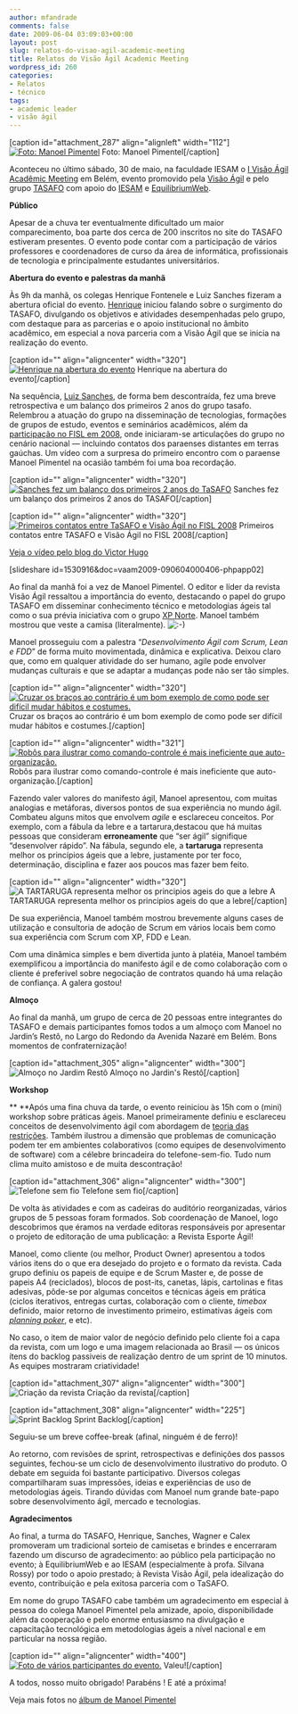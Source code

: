 ```yaml
---
author: mfandrade
comments: false
date: 2009-06-04 03:09:03+00:00
layout: post
slug: relatos-do-visao-agil-academic-meeting
title: Relatos do Visão Ágil Academic Meeting
wordpress_id: 260
categories:
- Relatos
- técnico
tags:
- academic leader
- visão ágil
---
```


[caption id="attachment_287" align="alignleft" width="112"][![Foto: Manoel Pimentel](http://tasafo.files.wordpress.com/2009/06/3584027109_68274d93b4_o.jpg?w=112)](http://www.manoelpimentel.com/fotos_eventos/72157618999233925/1/1/3584027109) Foto: Manoel Pimentel[/caption]

Aconteceu no último sábado, 30 de maio, na faculdade IESAM o [I Visão Ágil Acadêmic Meeting](http://pt.wordpress.com/tag/vaam/) em Belém, evento promovido pela [Visão Ágil](http://visaoagil.wordpress.com) e pelo grupo [TASAFO](http://www.tasafo.org) com apoio do [IESAM](http://www.iesam-pa.edu.br) e [EquilibriumWeb](http://www.equilibriumweb.com).

**Público**

Apesar de a chuva ter eventualmente dificultado um maior comparecimento, boa parte dos cerca de 200 inscritos no site do TASAFO estiveram presentes. O evento pode contar com a participação de vários professores e coordenadores de curso da área de informática, profissionais de tecnologia e principalmente estudantes universitários.

**<!-- more -->Abertura do evento e palestras da manhã**

Às 9h da manhã, os colegas Henrique Fontenele e Luiz Sanches fizeram a abertura oficial do evento. [Henrique](http://www.henriquefontenele.com) iniciou falando sobre o surgimento do TASAFO, divulgando os objetivos e atividades desempenhadas pelo grupo, com destaque para as parcerias e o apoio institucional no âmbito acadêmico, em especial a nova parceria com a Visão Ágil que se inicia na realização do evento.

[caption id="" align="aligncenter" width="320"][![Henrique na abertura do evento](http://farm4.static.flickr.com/3415/3584028893_17ef91f101_o.jpg)](http://www.manoelpimentel.com/fotos_eventos/72157618999233925/1/4/3584028893#subnavigation) Henrique na abertura do evento[/caption]

Na sequência, [Luiz Sanches](http://luizsanches.wordpress.com), de forma bem descontraída, fez uma breve retrospectiva e um balanço dos primeiros 2 anos do grupo tasafo. Relembrou a atuação do grupo na disseminação de tecnologias, formações de grupos de estudo, eventos e seminários acadêmicos, além da [participação no FISL em 2008](http://luizsanches.wordpress.com/category/fisl/), onde iniciaram-se articulações do grupo no cenário nacional — incluindo contatos dos paraenses distantes em terras gaúchas. Um vídeo com a surpresa do primeiro encontro com o paraense Manoel Pimentel na ocasião também foi uma boa recordação.

[caption id="" align="aligncenter" width="320"][![Sanches fez um balanço dos primeiros 2 anos do TaSAFO](http://farm4.static.flickr.com/3660/3584842588_2fc9190972_o.jpg)](http://www.manoelpimentel.com/fotos_eventos/72157618999233925/1/15/3584842588#subnavigation) Sanches fez um balanço dos primeiros 2 anos do TASAFO[/caption]

[caption id="" align="aligncenter" width="320"][![Primeiros contatos entre TaSAFO e Visão Ágil no FISL 2008](http://farm4.static.flickr.com/3600/3584038191_99119fd3a7_o.jpg)](http://www.manoelpimentel.com/fotos_eventos/72157618999233925/1/21/3584038191#subnavigation) Primeiros contatos entre TASAFO e Visão Ágil no FISL 2008[/caption]


[Veja o vídeo pelo blog do Victor Hugo](http://malditacomedia.blogspot.com/2008/04/fisl-segundo-dia.html)


[slideshare id=1530916&doc=vaam2009-090604000406-phpapp02]

Ao final da manhã foi a vez de Manoel Pimentel. O editor e líder da revista Visão Ágil ressaltou a importância do evento, destacando o papel do grupo TASAFO em disseminar conhecimento técnico e metodologias ágeis tal como o sua prévia iniciativa com o grupo [XP Norte](http://br.groups.yahoo.com/group/xpnorte/). Manoel também mostrou que veste a camisa (literalmente). ![:-)](https://s-ssl.wordpress.com/wp-includes/images/smilies/icon_smile.gif)

Manoel prosseguiu com a palestra “_Desenvolvimento Ágil com Scrum, Lean e FDD_” de forma muito movimentada, dinâmica e explicativa. Deixou claro que, como em qualquer atividade do ser humano, agile pode envolver mudanças culturais e que se adaptar a mudanças pode não ser tão simples.

[caption id="" align="aligncenter" width="320"][![Cruzar os braços ao contrário é um bom exemplo de como pode ser difícil mudar hábitos e costumes.](http://lh4.ggpht.com/_1EVtsuzLKmc/SiHAymQYROI/AAAAAAAAAVA/7Y2gr2WiHho/s512/DSC01720.JPG)](http://picasaweb.google.com.br/mfandrade/WorkshopVisaoAgilAcademicMeetingTaSafo#5341762608533357794) Cruzar os braços ao contrário é um bom exemplo de como pode ser difícil mudar hábitos e costumes.[/caption]

[caption id="" align="aligncenter" width="321"][![Robôs para ilustrar como comando-controle é mais ineficiente que auto-organização.](http://farm4.static.flickr.com/3297/3584051491_fa41b22b4c_o.jpg)](http://www.manoelpimentel.com/fotos_eventos/72157618999233925/2/23/3584051491#subnavigation) Robôs para ilustrar como comando-controle é mais ineficiente que auto-organização.[/caption]

Fazendo valer valores do manifesto ágil, Manoel apresentou, com muitas analogias e metáforas, diversos pontos de sua experiência no mundo ágil. Combateu alguns mitos que envolvem _agile_ e esclareceu conceitos. Por exemplo, com a fábula da lebre e a tartarura,destacou que há muitas pessoas que consideram **erroneamente** que “ser ágil” signifique “desenvolver rápido”. Na fábula, segundo ele, a **tartaruga** representa melhor os princípios ágeis que a lebre, justamente por ter foco, determinação, disciplina e fazer aos poucos mas fazer bem feito.

[caption id="" align="aligncenter" width="320"]![A TARTARUGA representa melhor os principios ageis do que a lebre](http://emersonfialho.files.wordpress.com/2008/07/a-tartaruga-e-a-lebre.jpg) A TARTARUGA representa melhor os principios ageis do que a lebre[/caption]

De sua experiência, Manoel também mostrou brevemente alguns cases de utilização e consultoria de adoção de Scrum em vários locais bem como sua experiência com Scrum com XP, FDD e Lean.

Com uma dinâmica simples e bem divertida junto à platéia, Manoel também exemplificou a importância do manifesto ágil e de como colaboração com o cliente é preferivel sobre negociação de contratos quando há uma relação de confiança. A galera gostou!

**Almoço**

Ao final da manhã, um grupo de cerca de 20 pessoas entre integrantes do TASAFO e demais participantes fomos todos a um almoço com Manoel no Jardin’s Restô, no Largo do Redondo da Avenida Nazaré em Belém. Bons momentos de confraternização!

[caption id="attachment_305" align="aligncenter" width="300"]![Almoço no Jardim Restô](http://tasafo.files.wordpress.com/2009/06/vaam-28.jpg?w=300) Almoço no Jardin's Restô[/caption]

**Workshop**

** **Após uma fina chuva da tarde, o evento reiniciou às 15h com o (mini) workshop sobre práticas ágeis. Manoel primeiramente definiu e esclareceu conceitos de desenvolvimento ágil com abordagem de [teoria das restrições](http://pt.wikipedia.org/wiki/Teoria_das_restri%C3%A7%C3%B5es). Também ilustrou a dimensão que problemas de comunicação podem ter em ambientes colaborativos (como equipes de desenvolvimento de software) com a célebre brincadeira do telefone-sem-fio. Tudo num clima muito amistoso e de muita descontração!

[caption id="attachment_306" align="aligncenter" width="300"]![Telefone sem fio](http://tasafo.files.wordpress.com/2009/06/telefone_sem_fio.jpg?w=300) Telefone sem fio[/caption]

De volta às atividades e com as cadeiras do auditório reorganizadas, vários grupos de 5 pessoas foram formados. Sob coordenação de Manoel, logo descobrimos que éramos na verdade editoras responsáveis por apresentar o projeto de editoração de uma publicação: a Revista Esporte Ágil!

Manoel, como cliente (ou melhor, Product Owner) apresentou a todos vários itens do o que era desejado do projeto e o formato da revista. Cada grupo definiu os papeis de equipe e de Scrum Master e, de posse de papeis A4 (reciclados), blocos de post-its, canetas, lápis, cartolinas e fitas adesivas, pôde-se por algumas conceitos e técnicas ágeis em prática (ciclos iterativos, entregas curtas, colaboração com o cliente, _timebox_ definido, maior retorno de investimento primeiro, estimativas ágeis com [_planning poker_](http://www.planningpoker.com/), e etc).

No caso, o item de maior valor de negócio definido pelo cliente foi a capa da revista, com um logo e uma imagem relacionada ao Brasil — os únicos ítens do backlog passiveis de realização dentro de um sprint de 10 minutos. As equipes mostraram criatividade!

[caption id="attachment_307" align="aligncenter" width="300"]![Criação da revista](http://tasafo.files.wordpress.com/2009/06/revista.jpg?w=300) Criação da revista[/caption]

[caption id="attachment_308" align="aligncenter" width="225"]![Sprint Backlog](http://tasafo.files.wordpress.com/2009/06/backlog.jpg?w=225) Sprint Backlog[/caption]

Seguiu-se um breve coffee-break (afinal, ninguém é de ferro)!

Ao retorno, com revisões de sprint, retrospectivas e definições dos passos seguintes, fechou-se um ciclo de desenvolvimento ilustrativo do produto. O debate em seguida foi bastante participativo. Diversos colegas compartilharam suas impressões, ideias e experiências de uso de metodologias ágeis. Tirando dúvidas com Manoel num grande bate-papo sobre desenvolvimento ágil, mercado e tecnologias.

**Agradecimentos**

Ao final, a turma do TASAFO, Henrique, Sanches, Wagner e Calex promoveram um tradicional sorteio de camisetas e brindes e encerraram fazendo um discurso de agradecimento: ao público pela participação no evento; à EquilibriumWeb e ao IESAM (especialmente à profa. Silvana Rossy) por todo o apoio prestado; à Revista Visão Ágil, pela idealização do evento, contribuição e pela exitosa parceria com o TaSAFO.

Em nome do grupo TASAFO cabe também um agradecimento em especial à pessoa do colega Manoel Pimentel pela amizade, apoio, disponibilidade além da cooperação e pelo enorme entusiasmo na divulgação e capacitação tecnológica em metodologias ágeis a nível nacional e em particular na nossa região.

[caption id="" align="aligncenter" width="400"][![Foto de vários participantes do evento.](http://farm4.static.flickr.com/3409/3584886796_89ed2e7e7c_o.jpg)](http://www.manoelpimentel.com/fotos_eventos/72157618999233925/4/19/3584886796) Valeu![/caption]

A todos, nosso muito obrigado! Parabéns ! E até a próxima!

Veja mais fotos no [álbum de Manoel Pimentel](http://www.manoelpimentel.com/fotos_eventos/72157618999233925/1)
